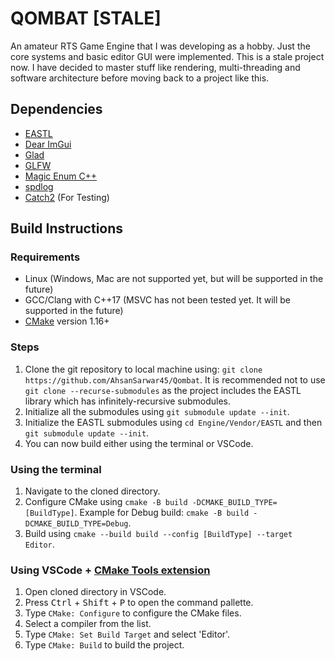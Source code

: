 # QOMBAT [STALE]

An amateur RTS Game Engine that I was developing as a hobby. Just the core systems and basic editor GUI were implemented. This is a stale project now. I have decided to master stuff like rendering, multi-threading and software architecture before moving back to a project like this.

## Dependencies

- [EASTL](https://github.com/electronicarts/EASTL)
- [Dear ImGui](https://github.com/ocornut/imgui)
- [Glad](https://github.com/Dav1dde/glad)
- [GLFW](https://github.com/glfw/glfw)
- [Magic Enum C++](https://github.com/Neargye/magic_enum)
- [spdlog](https://github.com/gabime/spdlog)
- [Catch2](https://github.com/catchorg/Catch2) (For Testing)

## Build Instructions

### Requirements

- Linux (Windows, Mac are not supported yet, but will be supported in the future)
- GCC/Clang with C++17 (MSVC has not been tested yet. It will be supported in the future)
- [CMake](https://cmake.org/) version 1.16+

### Steps

1. Clone the git repository to local machine using: `git clone https://github.com/AhsanSarwar45/Qombat`. It is recommended not to use `git clone --recurse-submodules` as the project includes the EASTL library which has infinitely-recursive submodules.
2. Initialize all the submodules using `git submodule update --init`.
3. Initialize the EASTL submodules using `cd Engine/Vendor/EASTL` and then `git submodule update --init`.
4. You can now build either using the terminal or VSCode.

### Using the terminal

1. Navigate to the cloned directory.
2. Configure CMake using `cmake -B build -DCMAKE_BUILD_TYPE=[BuildType]`. Example for Debug build: `cmake -B build -DCMAKE_BUILD_TYPE=Debug`.
3. Build using `cmake --build build --config [BuildType] --target Editor`.

### Using VSCode + [CMake Tools extension](https://marketplace.visualstudio.com/items?itemName=ms-vscode.cmake-tools)

1. Open cloned directory in VSCode.
2. Press <kbd>Ctrl</kbd> + <kbd>Shift</kbd> + <kbd>P</kbd> to open the command pallette.
3. Type `CMake: Configure` to configure the CMake files.
4. Select a compiler from the list.
5. Type `CMake: Set Build Target` and select 'Editor'.
6. Type `CMake: Build` to build the project.
